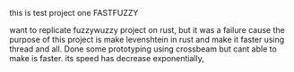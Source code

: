 this is test project one FASTFUZZY

want to replicate fuzzywuzzy project on rust, but it was a failure cause the purpose of this project is make levenshtein 
in rust and make it faster using thread and all. Done some prototyping using crossbeam but cant able to make is faster.
its speed has decrease exponentially, 
